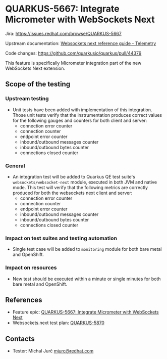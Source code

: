 # QUARKUS-5667: Integrate Micrometer with WebSockets Next 

Jira: https://issues.redhat.com/browse/QUARKUS-5667

Upstream documentation: [Websockets next reference guide - Telemetry](https://quarkus.io/version/main/guides/websockets-next-reference#telemetry)

Code changes: https://github.com/quarkusio/quarkus/pull/44379

This feature is specifically Micrometer integration part of the new WebSockets Next extension.

## Scope of the testing

### Upstream testing
* Unit tests have been added with implementation of this integration. Those
  unit tests verify that the instrumentation produces correct values for 
  the following gauges and counters for both client and server:
  * connection error counter
  * connection counter
  * endpoint error counter
  * inbound/outbound messages counter
  * inbound/outbound bytes counter
  * connections closed counter

### General
* An integration test will be added to Quarkus QE test suite's 
 `websockets/websocket-next` module, executed in both JVM and native mode. This
  test will verify that the following metrics are correctly produced for both 
  the websockets next client and server:
    * connection error counter
    * connection counter
    * endpoint error counter
    * inbound/outbound messages counter
    * inbound/outbound bytes counter
    * connections closed counter

### Impact on test suites and testing automation
* Single test case will be added to `monitoring` module for both bare metal
  and OpenShift.

### Impact on resources
* New test should be executed within a minute or single minutes for both bare
  metal and OpenShift.

## References
* Feature epic: [QUARKUS-5667: Integrate Micrometer with WebSockets Next](https://issues.redhat.com/browse/QUARKUS-5667)
* Websockets.next test plan: [QUARKUS-5870](QUARKUS-5870.md)

## Contacts
* Tester: Michal Jurč <mjurc@redhat.com>